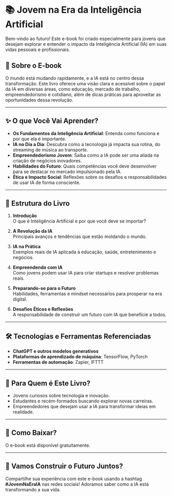 # 📚 Jovem na Era da Inteligência Artificial

Bem-vindo ao futuro! Este e-book foi criado especialmente para jovens que desejam explorar e entender o impacto da Inteligência Artificial (IA) em suas vidas pessoais e profissionais.

## 📖 Sobre o E-book

O mundo está mudando rapidamente, e a IA está no centro dessa transformação. Este livro oferece uma visão clara e acessível sobre o papel da IA em diversas áreas, como educação, mercado de trabalho, empreendedorismo e cotidiano, além de dicas práticas para aproveitar as oportunidades dessa revolução.

---

## ✨ O que Você Vai Aprender?

- **Os Fundamentos da Inteligência Artificial**: Entenda como funciona e por que ela é importante.
- **IA no Dia a Dia**: Descubra como a tecnologia já impacta sua rotina, do streaming de música ao transporte.
- **Empreendedorismo Jovem**: Saiba como a IA pode ser uma aliada na criação de negócios inovadores.
- **Habilidades do Futuro**: Quais competências você deve desenvolver para se destacar no mercado impulsionado pela IA.
- **Ética e Impacto Social**: Reflexões sobre os desafios e responsabilidades de usar IA de forma consciente.

---

## 📂 Estrutura do Livro

1. **Introdução**  
   O que é Inteligência Artificial e por que você deve se importar?  

2. **A Revolução da IA**  
   Principais avanços e tendências que estão moldando o mundo.

3. **IA na Prática**  
   Exemplos reais de IA aplicada à educação, saúde, entretenimento e negócios.

4. **Empreendendo com IA**  
   Como jovens podem usar IA para criar startups e resolver problemas reais.

5. **Preparando-se para o Futuro**  
   Habilidades, ferramentas e mindset necessários para prosperar na era digital.

6. **Desafios Éticos e Reflexões**  
   A responsabilidade de construir um futuro com IA que beneficie a todos.

---

## 🛠️ Tecnologias e Ferramentas Referenciadas

- **ChatGPT e outros modelos generativos**  
- **Plataformas de aprendizado de máquina**: TensorFlow, PyTorch  
- **Ferramentas de automação**: Zapier, IFTTT  

---

## 🎯 Para Quem é Este Livro?

- Jovens curiosos sobre tecnologia e inovação.  
- Estudantes e recém-formados buscando explorar novas carreiras.  
- Empreendedores que desejam usar a IA para transformar ideias em realidade.  

---

## 🚀 Como Baixar?

O e-book está disponível gratuitamente.

---

## 🌟 Vamos Construir o Futuro Juntos?

Compartilhe sua experiência com este e-book usando a hashtag **#JovemNaEraIA** nas redes sociais! Adoramos saber como a IA está transformando a sua vida.  
